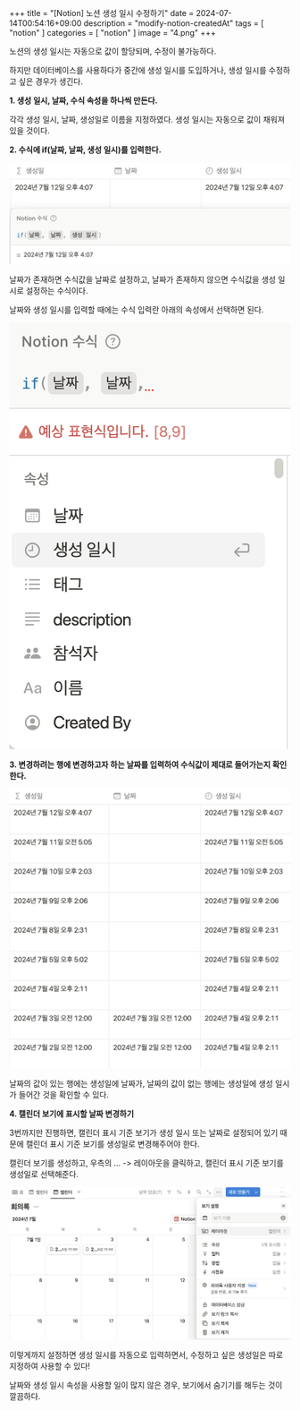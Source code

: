 +++
title = "[Notion] 노션 생성 일시 수정하기"
date = 2024-07-14T00:54:16+09:00
description = "modify-notion-createdAt"
tags = [
    "notion"
]
categories = [
    "notion"
]
image = "4.png"
+++

노션의 생성 일시는 자동으로 값이 할당되며, 수정이 불가능하다.

하지만 데이터베이스를 사용하다가 중간에 생성 일시를 도입하거나, 생성 일시를 수정하고 싶은 경우가 생긴다.

**1. 생성 일시, 날짜, 수식 속성을 하나씩 만든다.**

각각 생성 일시, 날짜, 생성일로 이름을 지정하였다. 생성 일시는 자동으로 값이 채워져 있을 것이다.

**2. 수식에 if(날짜, 날짜, 생성 일시)를 입력한다.**

![](./2-1.png)

날짜가 존재하면 수식값을 날짜로 설정하고, 날짜가 존재하지 않으면 수식값을 생성 일시로 설정하는 수식이다.

날짜와 생성 일시를 입력할 때에는 수식 입력란 아래의 속성에서 선택하면 된다.

![](./2-2.png)

**3. 변경하려는 행에 변경하고자 하는 날짜를 입력하여 수식값이 제대로 들어가는지 확인한다.**

![](3.png)

날짜의 값이 있는 행에는 생성일에 날짜가, 날짜의 값이 없는 행에는 생성일에 생성 일시가 들어간 것을 확인할 수 있다.

**4. 캘린더 보기에 표시할 날짜 변경하기**

3번까지만 진행하면, 캘린더 표시 기준 보기가 생성 일시 또는 날짜로 설정되어 있기 때문에 캘린더 표시 기준 보기를 생성일로 변경해주어야 한다.

캘린더 보기를 생성하고, 우측의 ... -> 레이아웃을 클릭하고, 캘린더 표시 기준 보기를 생성일로 선택해준다.

![](./4.png)

이렇게까지 설정하면 생성 일시를 자동으로 입력하면서, 수정하고 싶은 생성일은 따로 지정하여 사용할 수 있다!

날짜와 생성 일시 속성을 사용할 일이 많지 않은 경우, 보기에서 숨기기를 해두는 것이 깔끔하다.
